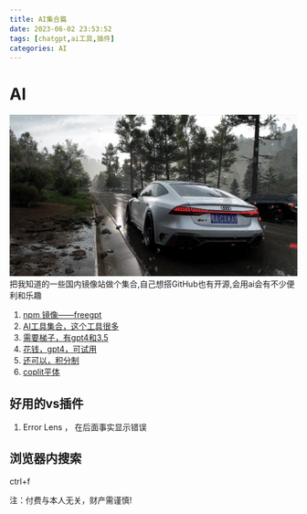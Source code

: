 ```yaml
---
title: AI集合篇
date: 2023-06-02 23:53:52
tags: [chatgpt,ai工具,插件]
categories: AI
---
```


# AI
![](./AI%E9%9B%86%E5%90%88%E7%AF%87/ad.jpg)
把我知道的一些国内镜像站做个集合,自己想搭GitHub也有开源,会用ai会有不少便利和乐趣
1. [npm 镜像——freegpt](https://www.npmmirror.com/package/freegpt)
2. [AI工具集合，这个工具很多](https://ai-bot.cn/)
3. [需要梯子，有gpt4和3.5](https://chat.forefront.ai/)
4. [花钱，gpt4，可试用](https://poe.com/GPT-4)
5. [还可以，积分制](https://ai.usesless.com/)
6. [coplit平体](https://codeium.com/playground)

## 好用的vs插件
1. Error Lens ， 在后面事实显示错误

## 浏览器内搜索
ctrl+f

注：付费与本人无关，财产需谨慎!